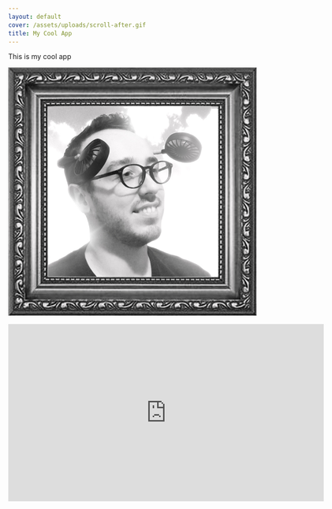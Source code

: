 ```yaml
---
layout: default
cover: /assets/uploads/scroll-after.gif
title: My Cool App
---
```

This is my cool app

![](/assets/uploads/me-future.jpg)

<iframe src="https://player.vimeo.com/video/243244233" width="640" height="360" frameborder="0" allow="autoplay; fullscreen" allowfullscreen></iframe>
